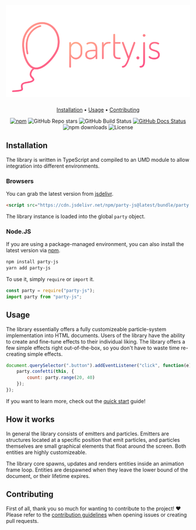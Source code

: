 <h1 align="center">
    <img src="./.github/banner.svg"/>
</h1>

<p align="center">
    <a href="#installation">Installation</a> •
    <a href="#usage">Usage</a> •
    <a href="#contributing">Contributing</a>
</p>

<p align="center">
    <a href="https://www.npmjs.com/package/party-js"><img alt="npm" src="https://img.shields.io/npm/v/party-js?style=flat"/></a>
    <img alt="GitHub Repo stars" src="https://img.shields.io/github/stars/yiliansource/party-js?style=flat">
    <img alt="GitHub Build Status" src="https://img.shields.io/github/workflow/status/yiliansource/party-js/Node.js%20CI?style=flat&logo=Node.js">
    <a href="https://partyjs.yiliansource.dev"><img alt="GitHub Docs Status" src="https://img.shields.io/github/workflow/status/yiliansource/party-js/Deploy%20documentation?color=blue&label=docs&logo=Read%20the%20Docs&logoColor=white"></a>
    <img alt="npm downloads" src="https://img.shields.io/npm/dm/party-js?style=flat">
    <img alt="License" src="https://img.shields.io/github/license/yiliansource/party-js?style=flat"/>
</p>

## Installation

The library is written in TypeScript and compiled to an UMD module to allow integration into different environments.

### Browsers

You can grab the latest version from [jsdelivr](https://www.jsdelivr.com/).

```html
<script src="https://cdn.jsdelivr.net/npm/party-js@latest/bundle/party.min.js"></script>
```

The library instance is loaded into the global `party` object.

### Node.JS

If you are using a package-managed environment, you can also install the latest version via [npm].

```sh
npm install party-js
yarn add party-js
```

To use it, simply `require` or `import` it.

```ts
const party = require("party-js");
import party from "party-js";
```

## Usage

The library essentially offers a fully customizeable particle-system implementation into HTML documents. Users of the library have the ability to create and fine-tune effects to their individual liking. The library offers a few simple effects right out-of-the-box, so you don't have to waste time re-creating simple effects.

```js
document.querySelector(".button").addEventListener("click", function(e) {
    party.confetti(this, {
        count: party.range(20, 40)
    });
});
```

If you want to learn more, check out the [quick start][quick-start] guide!

## How it works

In general the library consists of emitters and particles. Emitters are structures located at a specific position that emit particles, and particles themselves are small graphical elements that float around the screen. Both entities are highly customizeable.

The library core spawns, updates and renders entities inside an animation frame loop. Entities are despawned when they leave the lower bound of the document, or their lifetime expires.

## Contributing

First of all, thank you so much for wanting to contribute to the project! ❤  
Please refer to the [contribution guidelines][contributing] when opening issues or creating pull requests.

[contributing]: ./.github/CONTRIBUTING.md
[npm]: https://www.npmjs.com/package/party-js
[issues]: https://github.com/YilianSource/party-js/issues
[quick-start]: https://partyjs.yiliansource.dev/docs/
